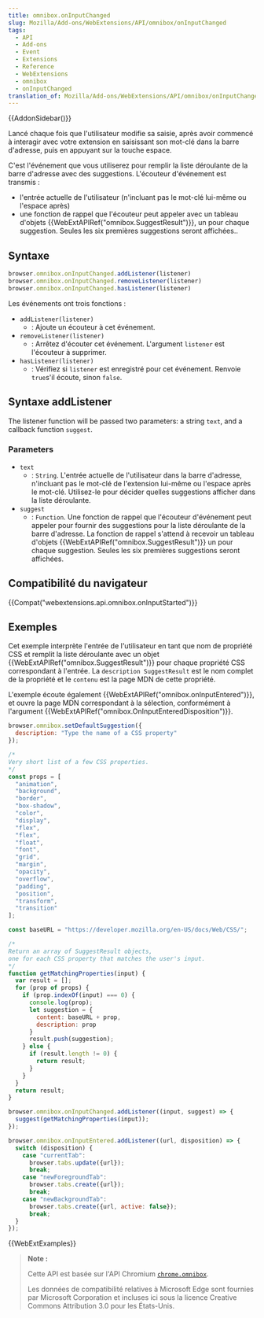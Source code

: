 ```yaml
---
title: omnibox.onInputChanged
slug: Mozilla/Add-ons/WebExtensions/API/omnibox/onInputChanged
tags:
  - API
  - Add-ons
  - Event
  - Extensions
  - Reference
  - WebExtensions
  - omnibox
  - onInputChanged
translation_of: Mozilla/Add-ons/WebExtensions/API/omnibox/onInputChanged
---
```

{{AddonSidebar()}}

Lancé chaque fois que l'utilisateur modifie sa saisie, après avoir commencé à interagir avec votre extension en saisissant son mot-clé dans la barre d'adresse, puis en appuyant sur la touche espace.

C'est l'événement que vous utiliserez pour remplir la liste déroulante de la barre d'adresse avec des suggestions. L'écouteur d'événement est transmis :

- l'entrée actuelle de l'utilisateur (n'incluant pas le mot-clé lui-même ou l'espace après)
- une fonction de rappel que l'écouteur peut appeler avec un tableau d'objets {{WebExtAPIRef("omnibox.SuggestResult")}}, un pour chaque suggestion. Seules les six premières suggestions seront affichées..

## Syntaxe

```js
browser.omnibox.onInputChanged.addListener(listener)
browser.omnibox.onInputChanged.removeListener(listener)
browser.omnibox.onInputChanged.hasListener(listener)
```

Les événements ont trois fonctions :

- `addListener(listener)`
  - : Ajoute un écouteur à cet événement.
- `removeListener(listener)`
  - : Arrêtez d'écouter cet événement. L'argument `listener` est l'écouteur à supprimer.
- `hasListener(listener)`
  - : Vérifiez si `listener` est enregistré pour cet événement. Renvoie `true`s'il écoute, sinon  `false`.

## Syntaxe addListener

The listener function will be passed two parameters: a string `text`, and a callback function `suggest`.

### Parameters

- `text`
  - : `String`. L'entrée actuelle de l'utilisateur dans la barre d'adresse, n'incluant pas le mot-clé de l'extension lui-même ou l'espace après le mot-clé. Utilisez-le pour décider quelles suggestions afficher dans la liste déroulante.
- `suggest`
  - : `Function`. Une fonction de rappel que l'écouteur d'événement peut appeler pour fournir des suggestions pour la liste déroulante de la barre d'adresse. La fonction de rappel s'attend à recevoir un tableau d'objets  {{WebExtAPIRef("omnibox.SuggestResult")}} un pour chaque suggestion. Seules les six premières suggestions seront affichées.

## Compatibilité du navigateur

{{Compat("webextensions.api.omnibox.onInputStarted")}}

## Exemples

Cet exemple interprète l'entrée de l'utilisateur en tant que nom de propriété CSS et remplit la liste déroulante avec un objet {{WebExtAPIRef("omnibox.SuggestResult")}} pour chaque propriété CSS correspondant à l'entrée. La `description SuggestResult` est le nom complet de la propriété et le `contenu` est la page MDN de cette propriété.

L'exemple écoute également {{WebExtAPIRef("omnibox.onInputEntered")}}, et ouvre la page MDN correspondant à la sélection, conformément à l'argument   {{WebExtAPIRef("omnibox.OnInputEnteredDisposition")}}.

```js
browser.omnibox.setDefaultSuggestion({
  description: "Type the name of a CSS property"
});

/*
Very short list of a few CSS properties.
*/
const props = [
  "animation",
  "background",
  "border",
  "box-shadow",
  "color",
  "display",
  "flex",
  "flex",
  "float",
  "font",
  "grid",
  "margin",
  "opacity",
  "overflow",
  "padding",
  "position",
  "transform",
  "transition"
];

const baseURL = "https://developer.mozilla.org/en-US/docs/Web/CSS/";

/*
Return an array of SuggestResult objects,
one for each CSS property that matches the user's input.
*/
function getMatchingProperties(input) {
  var result = [];
  for (prop of props) {
    if (prop.indexOf(input) === 0) {
      console.log(prop);
      let suggestion = {
        content: baseURL + prop,
        description: prop
      }
      result.push(suggestion);
    } else {
      if (result.length != 0) {
        return result;
      }
    }
  }
  return result;
}

browser.omnibox.onInputChanged.addListener((input, suggest) => {
  suggest(getMatchingProperties(input));
});

browser.omnibox.onInputEntered.addListener((url, disposition) => {
  switch (disposition) {
    case "currentTab":
      browser.tabs.update({url});
      break;
    case "newForegroundTab":
      browser.tabs.create({url});
      break;
    case "newBackgroundTab":
      browser.tabs.create({url, active: false});
      break;
  }
});
```

{{WebExtExamples}}

> **Note :**
>
> Cette API est basée sur l'API Chromium [`chrome.omnibox`](https://developer.chrome.com/extensions/omnibox).
>
> Les données de compatibilité relatives à Microsoft Edge sont fournies par Microsoft Corporation et incluses ici sous la licence Creative Commons Attribution 3.0 pour les États-Unis.

